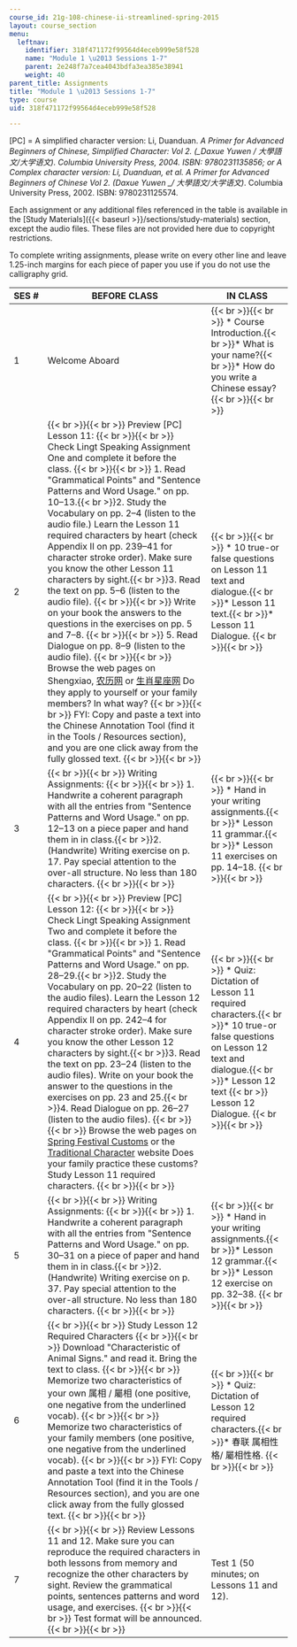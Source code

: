 ```yaml
---
course_id: 21g-108-chinese-ii-streamlined-spring-2015
layout: course_section
menu:
  leftnav:
    identifier: 318f471172f99564d4eceb999e58f528
    name: "Module 1 \u2013 Sessions 1-7"
    parent: 2e248f7a7cea4043bdfa3ea385e38941
    weight: 40
parent_title: Assignments
title: "Module 1 \u2013 Sessions 1-7"
type: course
uid: 318f471172f99564d4eceb999e58f528

---
```


\[PC\] = A simplified character version: Li, Duanduan. _A Primer for Advanced Beginners of Chinese, Simplified Character: Vol 2. (__Daxue Yuwen / 大學語文/大学语文)._ Columbia University Press, 2004. ISBN: 9780231135856; or A Complex character version: Li, Duanduan, et al. _A Primer for Advanced Beginners of Chinese Vol 2._ (_Daxue Yuwen_ __/ 大學語文/大学语文_)_. Columbia University Press, 2002. ISBN: 9780231125574.

Each assignment or any additional files referenced in the table is available in the [Study Materials]({{< baseurl >}}/sections/study-materials) section, except the audio files. These files are not provided here due to copyright restrictions.

To complete writing assignments, please write on every other line and leave 1.25-inch margins for each piece of paper you use if you do not use the calligraphy grid.

| SES # | BEFORE CLASS | IN CLASS |
| --- | --- | --- |
| 1 | Welcome Aboard |  {{< br >}}{{< br >}} *   Course Introduction.{{< br >}}*   What is your name?{{< br >}}*   How do you write a Chinese essay? {{< br >}}{{< br >}}  |
| 2 |  {{< br >}}{{< br >}} Preview \[PC\] Lesson 11: {{< br >}}{{< br >}} Check Lingt Speaking Assignment One and complete it before the class. {{< br >}}{{< br >}} 1.  Read "Grammatical Points" and "Sentence Patterns and Word Usage." on pp. 10–13.{{< br >}}2.  Study the Vocabulary on pp. 2–4 (listen to the audio file.) Learn the Lesson 11 required characters by heart (check Appendix II on pp. 239–41 for character stroke order). Make sure you know the other Lesson 11 characters by sight.{{< br >}}3.  Read the text on pp. 5–6 (listen to the audio file). {{< br >}}{{< br >}} Write on your book the answers to the questions in the exercises on pp. 5 and 7–8. {{< br >}}{{< br >}} 5.  Read Dialogue on pp. 8–9 (listen to the audio file). {{< br >}}{{< br >}} Browse the web pages on Shengxiao, [农历网](http://www.nongli.com/item5/) or [生肖星座网](http://web.archive.org/web/20050828142809/http://www.mypcera.com/xin/) Do they apply to yourself or your family members? In what way? {{< br >}}{{< br >}} FYI: Copy and paste a text into the Chinese Annotation Tool (find it in the Tools / Resources section), and you are one click away from the fully glossed text. {{< br >}}{{< br >}}  |  {{< br >}}{{< br >}} *   10 true-or false questions on Lesson 11 text and dialogue.{{< br >}}*   Lesson 11 text.{{< br >}}*   Lesson 11 Dialogue. {{< br >}}{{< br >}}  |
| 3 |  {{< br >}}{{< br >}} Writing Assignments: {{< br >}}{{< br >}} 1.  Handwrite a coherent paragraph with all the entries from "Sentence Patterns and Word Usage." on pp. 12–13 on a piece paper and hand them in in class.{{< br >}}2.  (Handwrite) Writing exercise on p. 17. Pay special attention to the over-all structure. No less than 180 characters. {{< br >}}{{< br >}}  |  {{< br >}}{{< br >}} *   Hand in your writing assignments.{{< br >}}*   Lesson 11 grammar.{{< br >}}*   Lesson 11 exercises on pp. 14–18. {{< br >}}{{< br >}}  |
| 4 |  {{< br >}}{{< br >}} Preview \[PC\] Lesson 12: {{< br >}}{{< br >}} Check Lingt Speaking Assignment Two and complete it before the class. {{< br >}}{{< br >}} 1.  Read "Grammatical Points" and "Sentence Patterns and Word Usage." on pp. 28–29.{{< br >}}2.  Study the Vocabulary on pp. 20–22 (listen to the audio files). Learn the Lesson 12 required characters by heart (check Appendix II on pp. 242–4 for character stroke order). Make sure you know the other Lesson 12 characters by sight.{{< br >}}3.  Read the text on pp. 23–24 (listen to the audio files). Write on your book the answer to the questions in the exercises on pp. 23 and 25.{{< br >}}4.  Read Dialogue on pp. 26–27 (listen to the audio files). {{< br >}}{{< br >}} Browse the web pages on [Spring Festival Customs](https://web.archive.org/web/20090114043847/http://www.chunjie.net.cn/znew/ms2.aspx) or the [Traditional Character](https://web.archive.org/web/20120724093720/http://www.gio.gov.tw/info/festival_c/html/spring.htm) website Does your family practice these customs? Study Lesson 11 required characters. {{< br >}}{{< br >}}  |  {{< br >}}{{< br >}} *   Quiz: Dictation of Lesson 11 required characters.{{< br >}}*   10 true-or false questions on Lesson 12 text and dialogue.{{< br >}}*   Lesson 12 text  {{< br >}}    Lesson 12 Dialogue. {{< br >}}{{< br >}}  |
| 5 |  {{< br >}}{{< br >}} Writing Assignments: {{< br >}}{{< br >}} 1.  Handwrite a coherent paragraph with all the entries from "Sentence Patterns and Word Usage." on pp. 30–31 on a piece of paper and hand them in in class.{{< br >}}2.  (Handwrite) Writing exercise on p. 37. Pay special attention to the over-all structure. No less than 180 characters. {{< br >}}{{< br >}}  |  {{< br >}}{{< br >}} *   Hand in your writing assignments.{{< br >}}*   Lesson 12 grammar.{{< br >}}*   Lesson 12 exercise on pp. 32–38. {{< br >}}{{< br >}}  |
| 6 |  {{< br >}}{{< br >}} Study Lesson 12 Required Characters {{< br >}}{{< br >}} Download "Characteristic of Animal Signs." and read it. Bring the text to class. {{< br >}}{{< br >}} Memorize two characteristics of your own 属相 / 屬相 (one positive, one negative from the underlined vocab). {{< br >}}{{< br >}} Memorize two characteristics of your family members (one positive, one negative from the underlined vocab). {{< br >}}{{< br >}} FYI: Copy and paste a text into the Chinese Annotation Tool (find it in the Tools / Resources section), and you are one click away from the fully glossed text. {{< br >}}{{< br >}}  |  {{< br >}}{{< br >}} *   Quiz: Dictation of Lesson 12 required characters.{{< br >}}*   春联 属相性格/ 屬相性格. {{< br >}}{{< br >}}  |
| 7 |  {{< br >}}{{< br >}} Review Lessons 11 and 12. Make sure you can reproduce the required characters in both lessons from memory and recognize the other characters by sight. Review the grammatical points, sentences patterns and word usage, and exercises. {{< br >}}{{< br >}} Test format will be announced. {{< br >}}{{< br >}}  | Test 1 (50 minutes; on Lessons 11 and 12).